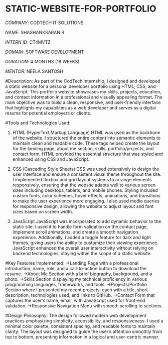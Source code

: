 # STATIC-WEBSITE-FOR-PORTFOLIO

*COMPANY*: CODTECH IT SOLUTIONS

*NAME*: SHASHANKSARAN R

*INTERN ID*: CT4MVTZ

*DOMAIN*: SOFTWARE DEVELOPMENT

*DURATION*: 4 MONTHS (16 WEEKS)

*MENTOR*: NEELA SANTOSH


#Description:
As part of the CodTech internship, I designed and developed a static website for a personal developer portfolio using HTML, CSS, and JavaScript. This portfolio website showcases my skills, projects, education, and contact information in a professional and visually appealing format. The main objective was to build a clean, responsive, and user-friendly interface that highlights my capabilities as a web developer and serves as a digital resume for potential employers or clients.

#Tools and Technologies Used:
1. HTML (HyperText Markup Language)
HTML was used as the backbone of the website. I structured the entire content into semantic elements to maintain clean and readable code. These tags helped create the layout for the landing page, about me section, skills, portfolio/projects, and contact form. HTML provided the essential structure that was styled and enhanced using CSS and JavaScript.

2. CSS (Cascading Style Sheets)
CSS was used extensively to design the user interface and ensure a consistent visual theme throughout the site. I implemented flexbox and grid layout systems to arrange elements responsively, ensuring that the website adapts well to various screen sizes including desktops, tablets, and mobile phones. Styling included custom fonts, color schemes, hover effects, animations, and transitions to make the user experience more engaging. I also used media queries for responsive design, allowing the website to adjust layout and font sizes based on screen width.

3. JavaScript
JavaScript was incorporated to add dynamic behavior to the static site. I used it to handle form validation on the contact page, implement scroll animations, and create a smooth navigation experience. Additionally, I added a toggle feature for dark and light themes, giving users the ability to customize their viewing experience. JavaScript enhanced the overall user interactivity without relying on backend technologies, staying within the scope of a static website.

#Key Features Implemented:
->Landing Page with a professional introduction, name, role, and a call-to-action button to download the resume.
->About Me Section with a brief biography, background, and a photo.
->Skills Section displaying my technical proficiency in various programming languages, frameworks, and tools.
->Projects/Portfolio Section where I presented my recent projects, each with a title, short description, technologies used, and links to GitHub.
->Contact Form that captures the user's name, email, with JavaScript used for front-end validation.
->Responsive Navigation Menu with smooth scrolling to sections.

#Design Philosophy:
The design followed modern web development practices emphasizing simplicity, accessibility, and responsiveness. I used a minimal color palette, consistent spacing, and readable fonts to maintain clarity. The layout was designed to guide the user’s attention smoothly from top to bottom, presenting information in a logical and user-centric manner.
